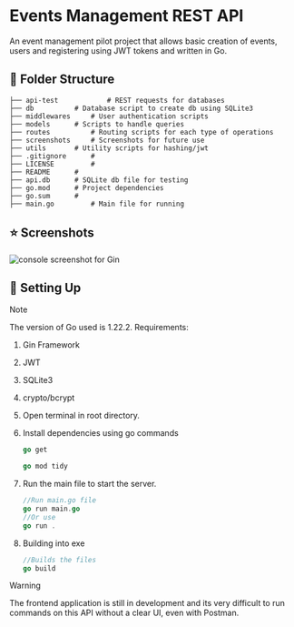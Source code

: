 #  Events Management REST API
 An event management pilot project that allows basic creation of events, users and registering using JWT tokens and written in Go.

## 📁 Folder Structure

```
├── api-test            # REST requests for databases
├── db			# Database script to create db using SQLite3
├── middlewares		# User authentication scripts
├── models		# Scripts to handle queries
├── routes   		# Routing scripts for each type of operations
├── screenshots		# Screenshots for future use
├── utils		# Utility scripts for hashing/jwt
├── .gitignore		# 
├── LICENSE 		#
├── README 		# 
├── api.db 		# SQLite db file for testing
├── go.mod		# Project dependencies
├── go.sum 		# 
├── main.go 		# Main file for running 

```
## ⭐ Screenshots
![console screenshot for Gin](https://github.com/isaacchunn/go-rest-api/blob/main/screenshots/console.png)

## 📌 Setting Up

> [!NOTE]
The version of Go used is 1.22.2.
Requirements:
1. Gin Framework
2. JWT
3. SQLite3
4. crypto/bcrypt

1. Open terminal in root directory.
2. Install dependencies using go commands
	```go
	go get
	```
	```go
	go mod tidy
	```
3. Run the main file to start the server.
	```go
	//Run main.go file 
	go run main.go
	//Or use 
	go run .
	```
4. Building into exe
	```go
	//Builds the files
	go build
	```
> [!WARNING]
> The frontend application is still in development and its very difficult to run commands on this API without a clear UI, even with Postman. 



